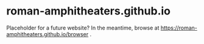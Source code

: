 # roman-amphitheaters.github.io
Placeholder for a future website? In the meantime, browse at https://roman-amphitheaters.github.io/browser .
